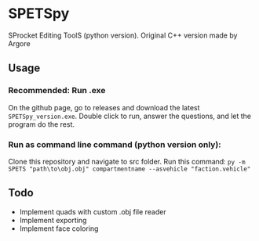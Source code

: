 # SPETSpy
SProcket Editing ToolS (python version). Original C++ version made by Argore

## Usage

### Recommended: Run .exe
On the github page, go to releases and download the latest `SPETSpy_version.exe`. Double click to run, answer the questions, and let the program do the rest.

### Run as command line command (python version only):
Clone this repository and navigate to src folder. Run this command:
`py -m SPETS "path\to\obj.obj" compartmentname --asvehicle "faction.vehicle"`

## Todo
 - Implement quads with custom .obj file reader
 - Implement exporting
 - Implement face coloring
